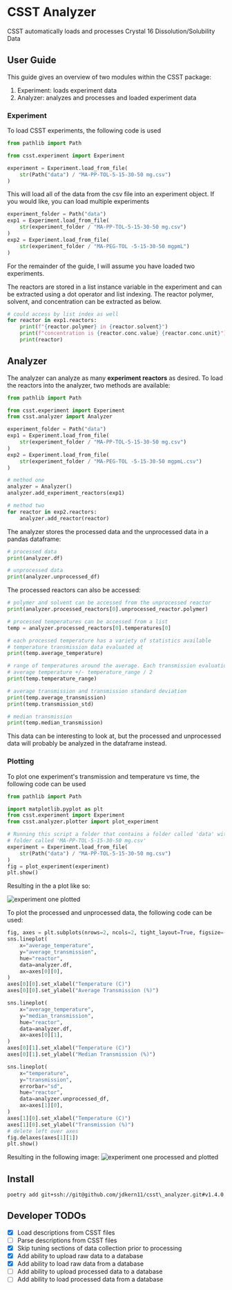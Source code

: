 # CSST Analyzer

CSST automatically loads and processes Crystal 16 Dissolution/Solubility Data

## User Guide
This guide gives an overview of two modules within the CSST package:

1. Experiment: loads experiment data
2. Analyzer: analyzes and processes and loaded experiment data

### Experiment
To load CSST experiments, the following code is used

```Python
from pathlib import Path

from csst.experiment import Experiment

experiment = Experiment.load_from_file(
    str(Path("data") / "MA-PP-TOL-5-15-30-50 mg.csv")
)
```

This will load all of the data from the csv file into an experiment object. If you would like, you can load multiple experiments

```Python
experiment_folder = Path("data")
exp1 = Experiment.load_from_file(
    str(experiment_folder / "MA-PP-TOL-5-15-30-50 mg.csv")
)
exp2 = Experiment.load_from_file(
    str(experiment_folder / "MA-PEG-TOL -5-15-30-50 mgpmL")
)
```

For the remainder of the guide, I will assume you have loaded two experiments.

The reactors are stored in a list instance variable in the experiment and can be extracted using a dot operator and list indexing. The reactor polymer, solvent, and concentration can be extracted as below.

```Python
# could access by list index as well
for reactor in exp1.reactors:
	print(f"{reactor.polymer} in {reactor.solvent}")
	print(f"concentration is {reactor.conc.value} {reactor.conc.unit}")
	print(reactor)
```

## Analyzer
The analyzer can analyze as many **experiment reactors** as desired. To load the reactors into the analyzer, two methods are available:

```Python
from pathlib import Path

from csst.experiment import Experiment
from csst.analyzer import Analyzer

experiment_folder = Path("data")
exp1 = Experiment.load_from_file(
    str(experiment_folder / "MA-PP-TOL-5-15-30-50 mg.csv")
)
exp2 = Experiment.load_from_file(
    str(experiment_folder / "MA-PEG-TOL -5-15-30-50 mgpmL.csv")
)

# method one
analyzer = Analyzer()
analyzer.add_experiment_reactors(exp1)

# method two
for reactor in exp2.reactors:
	analyzer.add_reactor(reactor)
```

The analyzer stores the processed data and the unprocessed data in a pandas dataframe:

```Python
# processed data
print(analyzer.df)

# unprocessed data
print(analyzer.unprocessed_df)
```

The processed reactors can also be accessed:

```Python
# polymer and solvent can be accessed from the unprocessed reactor
print(analyzer.processed_reactors[0].unprocessed_reactor.polymer)

# processed temperatures can be accessed from a list
temp = analyzer.processed_reactors[0].temperatures[0]

# each processed temperature has a variety of statistics available
# temperature transmission data evaluated at
print(temp.average_temperature)

# range of temperatures around the average. Each transmission evaluation at the
# average temperature +/- temperature_range / 2
print(temp.temperature_range)

# average transmission and transmission standard deviation
print(temp.average_transmission)
print(temp.transmission_std)

# median transmission
print(temp.median_transmission)
```

This data can be interesting to look at, but the processed and unprocessed data will probably be analyzed in the dataframe instead.

### Plotting
To plot one experiment's transmission and temperature vs time, the following code can be used

```Python
from pathlib import Path

import matplotlib.pyplot as plt
from csst.experiment import Experiment
from csst.analyzer.plotter import plot_experiment

# Running this script a folder that contains a folder called 'data' with a file in that
# folder called 'MA-PP-TOL-5-15-30-50 mg.csv'
experiment = Experiment.load_from_file(
    str(Path("data") / "MA-PP-TOL-5-15-30-50 mg.csv")
)
fig = plot_experiment(experiment)
plt.show()
```

Resulting in the a plot like so:

![experiment one plotted](images/experiment_one.png)

To plot the processed and unprocessed data, the following code can be used:

```Python
fig, axes = plt.subplots(nrows=2, ncols=2, tight_layout=True, figsize=(12.8, 9.6))
sns.lineplot(
    x="average_temperature",
    y="average_transmission",
    hue="reactor",
    data=analyzer.df,
    ax=axes[0][0],
)
axes[0][0].set_xlabel("Temperature (C)")
axes[0][0].set_ylabel("Average Transmission (%)")

sns.lineplot(
    x="average_temperature",
    y="median_transmission",
    hue="reactor",
    data=analyzer.df,
    ax=axes[0][1],
)
axes[0][1].set_xlabel("Temperature (C)")
axes[0][1].set_ylabel("Median Transmission (%)")

sns.lineplot(
    x="temperature",
    y="transmission",
    errorbar="sd",
    hue="reactor",
    data=analyzer.unprocessed_df,
    ax=axes[1][0],
)
axes[1][0].set_xlabel("Temperature (C)")
axes[1][0].set_ylabel("Transmission (%)")
# delete left over axes
fig.delaxes(axes[1][1])
plt.show()
```
Resulting in the following image:
![experiment one processed and plotted](images/experiment_one_processed.png)


## Install
`poetry add git+ssh://git@github.com/jdkern11/csst\_analyzer.git#v1.4.0`


## Developer TODOs
- [x] Load descriptions from CSST files
- [ ] Parse descriptions from CSST files
- [x] Skip tuning sections of data collection prior to processing
- [x] Add ability to upload raw data to a database
- [x] Add ability to load raw data from a database
- [ ] Add ability to upload processed data to a database
- [ ] Add ability to load processed data from a database

